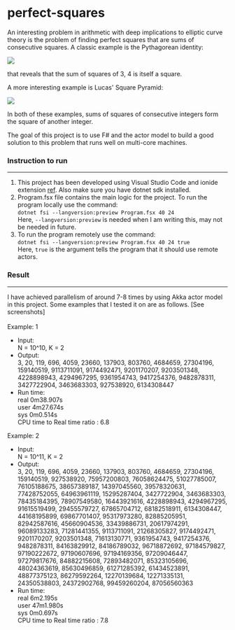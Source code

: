 # perfect-squares

An interesting problem in arithmetic with deep implications to elliptic curve theory is the problem of finding perfect squares that are sums of consecutive squares. A classic example is the Pythagorean identity:

<img src="https://render.githubusercontent.com/render/math?math=3^2{%20%2B%20}4^2{%20=%20}5^2">

that reveals that the sum of squares of 3, 4 is itself a square. 

A more interesting example is Lucas' Square Pyramid:

<img src="https://render.githubusercontent.com/render/math?math=1^2{%20%2B%20}2^2{%20%2B%20}...{%20%2B%20}24^2{%20=%20}70^2">

In both of these examples, sums of squares of consecutive integers form the square of another integer.

The goal of this project is to use F# and the actor model to build a good solution to this problem that runs well on multi-core machines.

### Instruction to run
--- 
1. This project has been developed using Visual Studio Code and ionide extension [ref](https://docs.microsoft.com/en-us/dotnet/fsharp/get-started/get-started-vscode). Also make sure you have dotnet sdk installed.
2. Program.fsx file contains the main logic for the project. To run the program locally use the command:<br/>
`dotnet fsi --langversion:preview Program.fsx 40 24`<br/>
Here, `--langversion:preview` is needed when I am writing this, may not be needed in future.
3. To run the program remotely use the command:<br/>
`dotnet fsi --langversion:preview Program.fsx 40 24 true`<br/>
Here, `true` is the argument tells the program that it should use remote actors.

### Result
---
I have achieved parallelism of around 7-8 times by using Akka actor model in this project. Some examples that I tested it on are as follows. [See screenshots]
<br/><br/>
Example: 1<br/>
- Input: <br/> N = 10^10, K = 2<br/>
- Output: <br/>
3, 20, 119, 696, 4059, 23660, 137903, 803760, 4684659, 27304196, 159140519, 9113711091, 9174492471, 9201170207, 9203501348, 4228898943, 4294967295, 9361954743, 9417254376, 9482878311, 3427722904, 3463683303, 927538920, 6134308447<br/>
- Run time: <br/>
real    0m38.907s<br/>
user    4m27.674s<br/>
sys     0m0.514s<br/>
CPU time to Real time ratio : 6.8<br/>

Example: 2<br/>
- Input: <br/> N = 10^11, K = 2<br/>
- Output: <br/>
3, 20, 119, 696, 4059, 23660, 137903, 803760, 4684659, 27304196, 159140519, 927538920, 75957200803, 76058624475, 51027785007, 76105188675, 38657389187, 14397045560, 39578320631, 77428752055, 64963961119, 15295287404, 3427722904, 3463683303, 78435184395, 78907549580, 16443921616, 4228898943, 4294967295, 91615519499, 29455579727, 67865704712, 68182518911, 6134308447, 44168195899, 69867701407, 95317973280, 82885205951, 82942587616, 45660904536, 33439886731, 20617974291, 96089133283, 71281441355, 9113711091, 21268305827, 9174492471, 9201170207, 9203501348, 71613130771, 9361954743, 9417254376, 9482878311, 84163829912, 84186789032, 96718872692, 97184579827, 97190222672, 97190607696, 97194169356, 97209046447, 97279817676, 84882215608, 72893482071, 85323105696, 48024363619, 85630496859, 61271285392, 61434523891, 48877375123, 86279592264, 12270139684, 12271335131, 24350538803, 24372902768, 99459260204, 87056560363<br/>
- Run time: <br/>
real    6m2.195s<br/>
user    47m1.980s<br/>
sys     0m0.697s<br/>
CPU time to Real time ratio : 7.8
